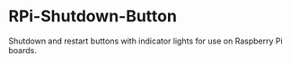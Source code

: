 # RPi-Shutdown-Button
Shutdown and restart buttons with indicator lights for use on Raspberry Pi boards.

